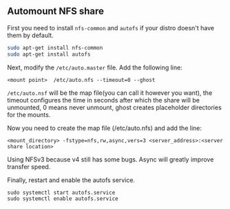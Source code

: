 ## Automount NFS share

First you need to install `nfs-common` and `autofs` if your distro doesn't have them by default.

```bash
sudo apt-get install nfs-common
sudo apt-get install autofs
```

Next, modify the `/etc/auto.master` file. Add the following line:

```
<mount point>  /etc/auto.nfs --timeout=0 --ghost
```

`/etc/auto.nsf` will be the map file(you can call it however you want), the timeout configures the time in seconds after which the share will be unmounted, 0 means never unmount, ghost creates placeholder directories for the mounts.

Now you need to create the map file (/etc/auto.nfs) and add the line:

```
<mount_directory> -fstype=nfs,rw,async,vers=3 <server_address>:<server share location>
```

Using NFSv3 because v4 still has some bugs. Async will greatly improve transfer speed.

Finally, restart and enable the autofs service.

```
sudo systemctl start autofs.service
sudo systemctl enable autofs.service
```